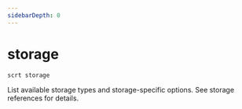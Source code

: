 ```yaml
---
sidebarDepth: 0
---
```


# storage

```
scrt storage
```

List available storage types and storage-specific options. See storage references for details.
